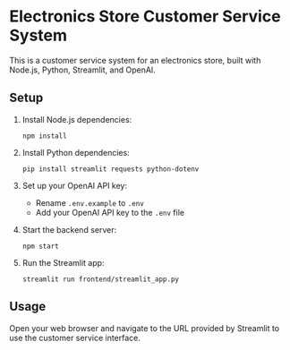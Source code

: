 # Electronics Store Customer Service System

This is a customer service system for an electronics store, built with Node.js, Python, Streamlit, and OpenAI.

## Setup

1. Install Node.js dependencies:
   ```
   npm install
   ```

2. Install Python dependencies:
   ```
   pip install streamlit requests python-dotenv
   ```

3. Set up your OpenAI API key:
   - Rename `.env.example` to `.env`
   - Add your OpenAI API key to the `.env` file

4. Start the backend server:
   ```
   npm start
   ```

5. Run the Streamlit app:
   ```
   streamlit run frontend/streamlit_app.py
   ```

## Usage

Open your web browser and navigate to the URL provided by Streamlit to use the customer service interface.